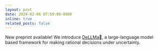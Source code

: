 ```yaml
---
layout: post
date: 2024-02-06 07:59:00-0400
inline: true
related_posts: false
---
```


New preprint available! We introduce [DeLLMa](https://arxiv.org/abs/2402.02392)🤔, a large-language model based framework for making rational decisions under uncertainty.